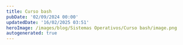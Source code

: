 ```yaml
---
title: Curso bash
pubDate: '02/09/2024 00:00'
updatedDate: '16/02/2025 03:51'
heroImage: /images/blog/Sistemas Operativos/Curso bash/image.png
autogenerated: true
---
```



